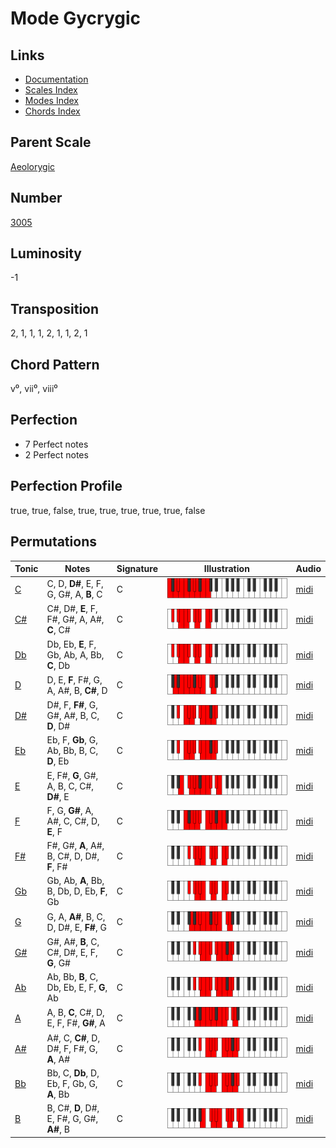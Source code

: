 # Mode Gycrygic

## Links

- [Documentation](README.md)
- [Scales Index](Scales.md)
- [Modes Index](Modes.md)
- [Chords Index](Chords.md)

## Parent Scale

[Aeolorygic](ScaleAeolorygic.md)

## Number

[3005](https://ianring.com/musictheory/scales/3005)

## Luminosity

-1

## Transposition

2, 1, 1, 1, 2, 1, 1, 2, 1

## Chord Pattern

v⁰, vii⁰, viii⁰

## Perfection

- 7 Perfect notes
- 2 Perfect notes

## Perfection Profile

true, true, false, true, true, true, true, true, false

## Permutations

| Tonic | Notes | Signature | Illustration | Audio |
|-------|-------|-----------|--------------|-------|
| [C](ModeCNaturalGycrygic.md) | C, D, **D#**, E, F, G, G#, A, **B**, C | C | ![CNaturalGycrygic](ModeCNaturalGycrygic.png) | [midi](https://github.com/edipermadi/music/blob/main/docs/ModeCNaturalGycrygic.mid?raw=true) |
| [C#](ModeCSharpGycrygic.md) | C#, D#, **E**, F, F#, G#, A, A#, **C**, C# | C | ![CSharpGycrygic](ModeCSharpGycrygic.png) | [midi](https://github.com/edipermadi/music/blob/main/docs/ModeCSharpGycrygic.mid?raw=true) |
| [Db](ModeDFlatGycrygic.md) | Db, Eb, **E**, F, Gb, Ab, A, Bb, **C**, Db | C | ![DFlatGycrygic](ModeDFlatGycrygic.png) | [midi](https://github.com/edipermadi/music/blob/main/docs/ModeDFlatGycrygic.mid?raw=true) |
| [D](ModeDNaturalGycrygic.md) | D, E, **F**, F#, G, A, A#, B, **C#**, D | C | ![DNaturalGycrygic](ModeDNaturalGycrygic.png) | [midi](https://github.com/edipermadi/music/blob/main/docs/ModeDNaturalGycrygic.mid?raw=true) |
| [D#](ModeDSharpGycrygic.md) | D#, F, **F#**, G, G#, A#, B, C, **D**, D# | C | ![DSharpGycrygic](ModeDSharpGycrygic.png) | [midi](https://github.com/edipermadi/music/blob/main/docs/ModeDSharpGycrygic.mid?raw=true) |
| [Eb](ModeEFlatGycrygic.md) | Eb, F, **Gb**, G, Ab, Bb, B, C, **D**, Eb | C | ![EFlatGycrygic](ModeEFlatGycrygic.png) | [midi](https://github.com/edipermadi/music/blob/main/docs/ModeEFlatGycrygic.mid?raw=true) |
| [E](ModeENaturalGycrygic.md) | E, F#, **G**, G#, A, B, C, C#, **D#**, E | C | ![ENaturalGycrygic](ModeENaturalGycrygic.png) | [midi](https://github.com/edipermadi/music/blob/main/docs/ModeENaturalGycrygic.mid?raw=true) |
| [F](ModeFNaturalGycrygic.md) | F, G, **G#**, A, A#, C, C#, D, **E**, F | C | ![FNaturalGycrygic](ModeFNaturalGycrygic.png) | [midi](https://github.com/edipermadi/music/blob/main/docs/ModeFNaturalGycrygic.mid?raw=true) |
| [F#](ModeFSharpGycrygic.md) | F#, G#, **A**, A#, B, C#, D, D#, **F**, F# | C | ![FSharpGycrygic](ModeFSharpGycrygic.png) | [midi](https://github.com/edipermadi/music/blob/main/docs/ModeFSharpGycrygic.mid?raw=true) |
| [Gb](ModeGFlatGycrygic.md) | Gb, Ab, **A**, Bb, B, Db, D, Eb, **F**, Gb | C | ![GFlatGycrygic](ModeGFlatGycrygic.png) | [midi](https://github.com/edipermadi/music/blob/main/docs/ModeGFlatGycrygic.mid?raw=true) |
| [G](ModeGNaturalGycrygic.md) | G, A, **A#**, B, C, D, D#, E, **F#**, G | C | ![GNaturalGycrygic](ModeGNaturalGycrygic.png) | [midi](https://github.com/edipermadi/music/blob/main/docs/ModeGNaturalGycrygic.mid?raw=true) |
| [G#](ModeGSharpGycrygic.md) | G#, A#, **B**, C, C#, D#, E, F, **G**, G# | C | ![GSharpGycrygic](ModeGSharpGycrygic.png) | [midi](https://github.com/edipermadi/music/blob/main/docs/ModeGSharpGycrygic.mid?raw=true) |
| [Ab](ModeAFlatGycrygic.md) | Ab, Bb, **B**, C, Db, Eb, E, F, **G**, Ab | C | ![AFlatGycrygic](ModeAFlatGycrygic.png) | [midi](https://github.com/edipermadi/music/blob/main/docs/ModeAFlatGycrygic.mid?raw=true) |
| [A](ModeANaturalGycrygic.md) | A, B, **C**, C#, D, E, F, F#, **G#**, A | C | ![ANaturalGycrygic](ModeANaturalGycrygic.png) | [midi](https://github.com/edipermadi/music/blob/main/docs/ModeANaturalGycrygic.mid?raw=true) |
| [A#](ModeASharpGycrygic.md) | A#, C, **C#**, D, D#, F, F#, G, **A**, A# | C | ![ASharpGycrygic](ModeASharpGycrygic.png) | [midi](https://github.com/edipermadi/music/blob/main/docs/ModeASharpGycrygic.mid?raw=true) |
| [Bb](ModeBFlatGycrygic.md) | Bb, C, **Db**, D, Eb, F, Gb, G, **A**, Bb | C | ![BFlatGycrygic](ModeBFlatGycrygic.png) | [midi](https://github.com/edipermadi/music/blob/main/docs/ModeBFlatGycrygic.mid?raw=true) |
| [B](ModeBNaturalGycrygic.md) | B, C#, **D**, D#, E, F#, G, G#, **A#**, B | C | ![BNaturalGycrygic](ModeBNaturalGycrygic.png) | [midi](https://github.com/edipermadi/music/blob/main/docs/ModeBNaturalGycrygic.mid?raw=true) |
